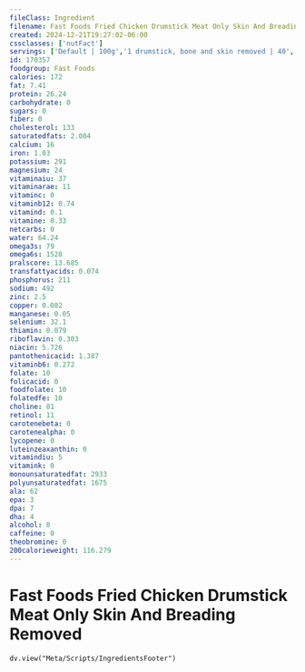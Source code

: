 ```yaml
---
fileClass: Ingredient
filename: Fast Foods Fried Chicken Drumstick Meat Only Skin And Breading Removed
created: 2024-12-21T19:27:02-06:00
cssclasses: ['nutFact']
servings: ['Default | 100g','1 drumstick, bone and skin removed | 40','1 drumstick, drumstick without skin | 56']
id: 170357
foodgroup: Fast Foods
calories: 172
fat: 7.41
protein: 26.24
carbohydrate: 0
sugars: 0
fiber: 0
cholesterol: 133
saturatedfats: 2.004
calcium: 16
iron: 1.03
potassium: 291
magnesium: 24
vitaminaiu: 37
vitaminarae: 11
vitaminc: 0
vitaminb12: 0.74
vitamind: 0.1
vitamine: 0.33
netcarbs: 0
water: 64.24
omega3s: 79
omega6s: 1528
pralscore: 13.685
transfattyacids: 0.074
phosphorus: 211
sodium: 492
zinc: 2.5
copper: 0.082
manganese: 0.05
selenium: 32.1
thiamin: 0.079
riboflavin: 0.303
niacin: 5.726
pantothenicacid: 1.387
vitaminb6: 0.272
folate: 10
folicacid: 0
foodfolate: 10
folatedfe: 10
choline: 81
retinol: 11
carotenebeta: 0
carotenealpha: 0
lycopene: 0
luteinzeaxanthin: 0
vitamindiu: 5
vitamink: 0
monounsaturatedfat: 2933
polyunsaturatedfat: 1675
ala: 62
epa: 3
dpa: 7
dha: 4
alcohol: 0
caffeine: 0
theobromine: 0
200calorieweight: 116.279
---
```


# Fast Foods Fried Chicken Drumstick Meat Only Skin And Breading Removed

```dataviewjs
dv.view("Meta/Scripts/IngredientsFooter")
```